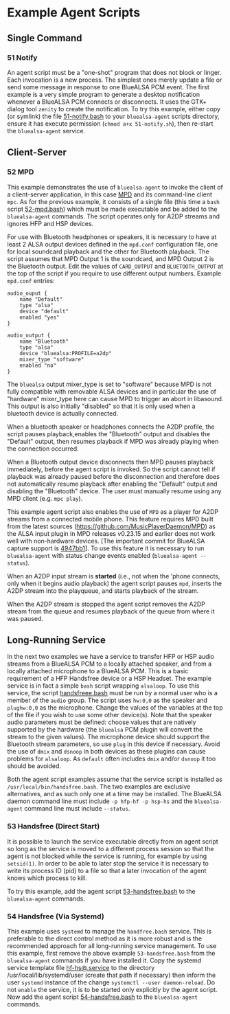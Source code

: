 # Example Agent Scripts

## Single Command

### 51 Notify

An agent script must be a "one-shot" program that does not block or linger. Each invocation is a new process. The simplest ones merely update a file or send some message in response to one BlueALSA PCM event. The first example is a very simple program to generate a desktop notification whenever a BlueALSA PCM connects or disconnects. It uses the GTK+ dialog
tool `zenity` to create the notification. To try this example, either copy (or symlink) the file [51-notify.bash](./51-notify.bash) to your `bluealsa-agent` scripts directory, ensure it has execute permission (`chmod a+x 51-notify.sh`), then re-start the `bluealsa-agent` service.

## Client-Server

### 52 MPD

This example demonstrates the use of `bluealsa-agent` to invoke the client of a client-server application, in this case [MPD](https://www.musicpd.org) and its command-line client `mpc`. As for the previous example, it consists of a single file (this time a `bash` script [52-mpd.bash](./52-mpd.bash)) which must be made executable and be added to the `bluealsa-agent` commands. The script operates only for A2DP streams and ignores HFP and HSP devices.

For use with Bluetooth headphones or speakers, it is necessary to have at least 2 ALSA output devices defined in the `mpd.conf` configuration file, one for local soundcard playback and the other for Bluetooth playback. The script assumes that MPD Output 1 is the soundcard, and MPD Output 2 is the Bluetooth output. Edit the values of `CARD_OUTPUT` and `BLUETOOTH_OUTPUT` at the top of the script if you require to use different output numbers. Example `mpd.conf` entries:

```mpd
audio_ouput {
	name "Default"
	type "alsa"
	device "default"
	enabled "yes"
}

audio_output {
	name "Bluetooth"
	type "alsa"
	device "bluealsa:PROFILE=a2dp"
	mixer_type "software"
	enabled "no"
}
```

The `bluealsa` output mixer_type is set to "software" because MPD is not fully compatible with removable ALSA devices and in particular the use of "hardware" mixer_type here can cause MPD to trigger an abort in libasound. This output is also initially "disabled" so that it is only used when a bluetooth device is actually connected.

When a bluetooth speaker or headphones connects the A2DP profile, the script pauses playback,enables the "Bluetooth" output and disables the "Default" output, then resumes playback if MPD was already playing when the connection occurred.

When a Bluetooth output device disconnects then MPD pauses playback immediately, before the agent script is invoked. So the script cannot tell if playback was already paused before the disconnection and therefore does not automatically resume playback after enabling the "Default" output and disabling the "Bluetooth" device. The user must manually resume using any MPD client (e.g. `mpc play`).

This example agent script also enables the use of `MPD` as a player for A2DP streams from a connected mobile phone. This feature requires MPD built from the latest sources (https://github.com/MusicPlayerDaemon/MPD) as the ALSA input plugin in MPD releases v0.23.15 and earlier does not work well with non-hardware devices. [The important commit for BlueALSA capture support is [4947bb1](https://github.com/MusicPlayerDaemon/MPD/commit/4947bb113d26045f5fa0e5800db73acd75500109)]. To use this feature it is necessary to run `bluealsa-agent` with status change events enabled (`bluealsa-agent --status`).

When an A2DP input stream is **started** (i.e., not when the 'phone connects, only when it begins audio playback) the agent script pauses `mpd`, inserts the A2DP stream into the playqueue, and starts playback of the stream.

When the A2DP stream is stopped the agent script removes the A2DP stream from the queue and resumes playback of the queue from where it was paused.

## Long-Running Service

In the next two examples we have a service to transfer HFP or HSP audio streams from a BlueALSA PCM to a locally attached speaker, and from a locally attached microphone to a BlueALSA PCM. This is a basic requirement of a HFP Handsfree device or a HSP Headset. The example service is in fact a simple `bash` script wrapping `alsaloop`. To use this service, the script [handsfreee.bash](./handsfree/handsfree.bash) must be run by a normal user who is a member of the `audio` group. The script uses `hw:0,0` as the speaker and `plughw:0,0` as the microphone. Change the values of the variables at the top of the file if you wish to use some other device(s). Note that the speaker audio parameters must be defined: choose values that are natively supported by the hardware (the `bluealsa` PCM plugin will convert the stream to the given values). The microphone device should support the Bluetooth stream parameters, so use `plug` in this device if necessary. Avoid the use of `dmix` and `dsnoop` in both devices as these plugins can cause problems for `alsaloop`. As `default` often includes `dmix` and/or `dsnoop` it too should be avoided.

Both the agent script examples assume that the service script is installed as `/usr/local/bin/handsfree.bash`. The two examples are exclusive alternatives, and as such only one at a time may be installed. The BlueALSA daemon command line must include `-p hfp-hf -p hsp-hs` and the `bluealsa-agent` command line must include `--status`.

### 53 Handsfree (Direct Start)

It is possible to launch the service executable directly from an agent script so long as the service is moved to a different process session so that the agent is not blocked while the service is running, for example by using `setsid(1)`. In order to be able to later stop the service it is necessary to write its process ID (pid) to a file so that a later invocation of the agent knows which process to kill.

To try this example, add the agent script [53-handsfree.bash](./handsfree/53-handsfree.bash) to the `bluealsa-agent` commands.

### 54 Handsfree (Via Systemd)

This example uses `systemd` to manage the `handfree.bash` service. This is preferable to the direct control method as it is more robust and is the recommended approach for all long-running service management. To use this example, first remove the above example `53-handsfree.bash` from the `bluealsa-agent` commands if you have installed it. Copy the systemd service template file [hf-hs@.service](./handsfree/hf-hs@.service) to the directory /usr/local/lib/systemd/user (create that path if necessary) then inform the user `systemd` instance of the change `systemctl --user daemon-reload`. Do not `enable` the service, it is to be started only explicitly by the agent script. Now add the agent script [54-handsfree.bash](./handsfree/54-handsfree.bash) to the `bluealsa-agent` commands.

